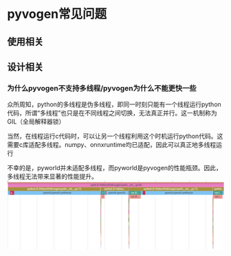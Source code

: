 # pyvogen常见问题
## 使用相关

## 设计相关
### 为什么pyvogen不支持多线程/pyvogen为什么不能更快一些
众所周知，python的多线程是伪多线程，即同一时刻只能有一个线程运行python代码，所谓“多线程”也只是在不同线程之间切换，无法真正并行。这一机制称为GIL（全局解释器锁）

当然，在线程运行c代码时，可以让另一个线程利用这个时机运行python代码。这需要c库适配多线程。numpy、onnxruntime均已适配，因此可以真正地多线程运行

不幸的是，pyworld并未适配多线程，而pyworld是pyvogen的性能瓶颈。因此，多线程无法带来显著的性能提升。
![](res/2021-08-31-23-39-34.png)